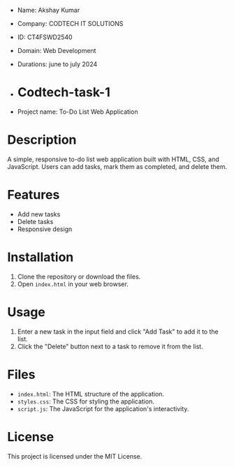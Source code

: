 * Name: Akshay Kumar
* Company: CODTECH IT SOLUTIONS
* ID: CT4FSWD2540
* Domain: Web Development
* Durations: june to july 2024

* # Codtech-task-1
* Project name: To-Do List Web Application

# Description

A simple, responsive to-do list web application built with HTML, CSS, and JavaScript. Users can add tasks, mark them as completed, and delete them.

# Features

- Add new tasks
- Delete tasks
- Responsive design

# Installation

1. Clone the repository or download the files.
2. Open `index.html` in your web browser.

# Usage

1. Enter a new task in the input field and click "Add Task" to add it to the list.
2. Click the "Delete" button next to a task to remove it from the list.

# Files

- `index.html`: The HTML structure of the application.
- `styles.css`: The CSS for styling the application.
- `script.js`: The JavaScript for the application's interactivity.

# License

This project is licensed under the MIT License.
